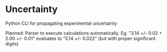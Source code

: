 # Uncertainty
Python CLI for propagating experimental uncertainty

Planned: Parser to execute calculations automatically. 
Eg. "3.14 +/- 0.02 + 2.00 +/- 0.01" evaluates to "5.14 +/- 0.022" (but with proper significant digits)
